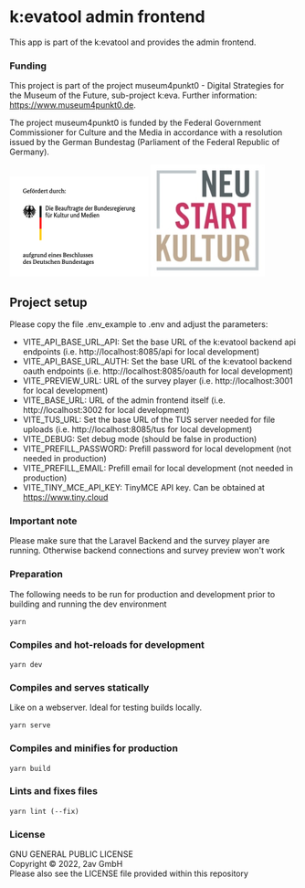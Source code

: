 # k:evatool admin frontend

This app is part of the k:evatool and provides the admin frontend.

### Funding
This project is part of the project museum4punkt0 - Digital Strategies for the Museum of the Future, sub-project k:eva. Further information: https://www.museum4punkt0.de.

The project museum4punkt0 is funded by the Federal Government Commissioner for Culture and the Media in accordance with a resolution issued by the German Bundestag (Parliament of the Federal Republic of Germany).
 
![BKM-Logo](https://github.com/museum4punkt0/Object-by-Object/blob/77bba25aa5a7f9948d4fd6f0b59f5bfb56ae89e2/04%20Logos/BKM_Fz_2017_Web_de.gif)
![NeustartKultur](https://github.com/museum4punkt0/Object-by-Object/blob/22f4e86d4d213c87afdba45454bf62f4253cada1/04%20Logos/BKM_Neustart_Kultur_Wortmarke_pos_RGB_RZ_web.jpg)

## Project setup

Please copy the file .env_example to .env and adjust the parameters:
- VITE_API_BASE_URL_API: Set the base URL of the k:evatool backend api endpoints (i.e. http://localhost:8085/api for local development)
- VITE_API_BASE_URL_AUTH: Set the base URL of the k:evatool backend oauth endpoints (i.e. http://localhost:8085/oauth for local development)
- VITE_PREVIEW_URL: URL of the survey player (i.e. http://localhost:3001 for local development)
- VITE_BASE_URL: URL of the admin frontend itself (i.e. http://localhost:3002 for local development)
- VITE_TUS_URL: Set the base URL of the TUS server needed for file uploads (i.e. http://localhost:8085/tus for local development)
- VITE_DEBUG: Set debug mode (should be false in production)
- VITE_PREFILL_PASSWORD: Prefill password for local development (not needed in production)
- VITE_PREFILL_EMAIL: Prefill email for local development (not needed in production)
- VITE_TINY_MCE_API_KEY: TinyMCE API key. Can be obtained at https://www.tiny.cloud

### Important note
Please make sure that the Laravel Backend and the survey player are running. Otherwise backend connections and survey preview won't work 

### Preparation
The following needs to be run for production and development prior to building and running the dev environment
```
yarn
```

### Compiles and hot-reloads for development
```
yarn dev
```

### Compiles and serves statically
Like on a webserver. Ideal for testing builds locally.
```
yarn serve
```

### Compiles and minifies for production
```
yarn build
```

### Lints and fixes files
```
yarn lint (--fix)
```

### License
GNU GENERAL PUBLIC LICENSE <br>
Copyright © 2022, 2av GmbH <br>
Please also see the LICENSE file provided within this repository
